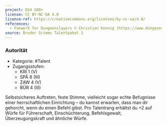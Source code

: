 ```yaml
---
project: DS4 SRD+
license: CC BY-NC-SA 4.0
licence-ref: https://creativecommons.org/licenses/by-nc-sa/4.0/
references: 
  - Fanwerk for Dungeonslayers © Christian Kennig (https://www.dungeonslayers.net/)
source: Bruder Grimms Talentpaket 3
---
```


### Autorität

- Kategorie: #Talent
- Zugangsstufen:
  - KRI 1 (V)
  - SPÄ 8 (III)
  - ZAW 4 (V)
  - BÜR 4 (III)

Selbstsicheres Auftreten, feste Stimme, vielleicht sogar echte Befugnisse einer herrschaftlichen Einrichtung – du kannst erwarten, dass man dir gehorcht, wenn du einen Befehl gibst. Pro Talentrang erhältst du +2 auf Würfe für Führerschaft, Einschüchterung, Befehlsgewalt, Überzeugungskraft und ähnliche Würfe.

